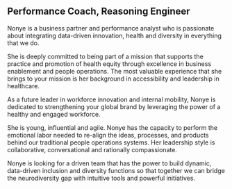 ## Performance Coach, Reasoning Engineer

Nonye is a business partner and performance analyst who is passionate about integrating data-driven innovation, health and diversity in everything that we do.

She is deeply committed to being part of a mission that supports the practice and promotion of health equity through excellence in business enablement and people operations. The most valuable experience that she brings to your mission is her background in accessibility and leadership in healthcare.

As a future leader in workforce innovation and internal mobility, Nonye is dedicated to strengthening your global brand by leveraging the power of a healthy and engaged workforce.

She is young, influential and agile. Nonye has the capacity to perform the emotional labor needed to re-align the ideas, processes, and products behind our traditional people operations systems. Her leadership style is collaborative, conversational and rationally compassionate.

Nonye is looking for a driven team that has the power to build dynamic, data-driven inclusion and diversity functions so that together we can bridge the neurodiversity gap with intuitive tools and powerful initiatives. 
